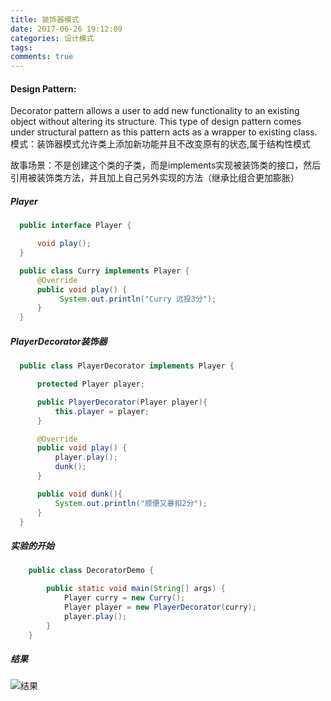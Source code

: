 ```yaml
---
title: 装饰器模式
date: 2017-06-26 19:12:09
categories: 设计模式
tags:
comments: true
---
```


#### Design Pattern:
Decorator pattern allows a user to add new functionality to an existing object without altering its structure. This type of design pattern comes under structural pattern as this pattern acts as a wrapper to existing class.
模式：装饰器模式允许类上添加新功能并且不改变原有的状态,属于结构性模式

故事场景：不是创建这个类的子类，而是implements实现被装饰类的接口，然后 引用被装饰类方法，并且加上自己另外实现的方法（继承比组合更加膨胀）

##### Player
``` java
  public interface Player {

      void play();
  }

  public class Curry implements Player {
      @Override
      public void play() {
           System.out.println("Curry 远投3分");
      }
  }
```

##### PlayerDecorator装饰器
``` java
  public class PlayerDecorator implements Player {

      protected Player player;

      public PlayerDecorator(Player player){
          this.player = player;
      }

      @Override
      public void play() {
          player.play();
          dunk();
      }

      public void dunk(){
          System.out.println("顺便又暴扣2分");
      }
  }

```

##### 实验的开始
``` java
    public class DecoratorDemo {

        public static void main(String[] args) {
            Player curry = new Curry();
            Player player = new PlayerDecorator(curry);
            player.play();
        }
    }

```

##### 结果
![结果](/uploads/pattern/decorator.png)

